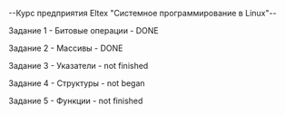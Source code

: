 --Курс предприятия Eltex "Системное программирование в Linux"--

Задание 1 - Битовые операции - DONE

Задание 2 - Массивы - DONE

Задание 3 - Указатели - not finished

Задание 4 - Структуры - not began

Задание 5 - Функции - not finished
